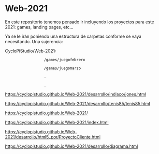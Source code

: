 # Web-2021

En este repositorio tenemos pensado ir incluyendo los proyectos para este 2021: games, landing pages, etc...

Ya se le irán poniendo una estructura de carpetas conforme se vaya necesitando. Una sujerencia:

CycloPiStudio/Web-2021:

                      /games/juegofebrero

                      /games/juegomarzo

                      .

                      .
                      
https://cyclopistudio.github.io/Web-2021/desarrollo/indiaco/jones.html
                      
https://cyclopistudio.github.io/Web-2021/desarrollo/tenis85/tenis85.html

https://cyclopistudio.github.io/Web-2021/

https://cyclopistudio.github.io/Web-2021/index.html


https://cyclopistudio.github.io/Web-2021/desarrollo/html5_por/ProyectoCliente.html


https://cyclopistudio.github.io/Web-2021/desarrollo/diagrama.html



